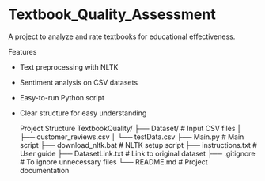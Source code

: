 # Textbook_Quality_Assessment
A project to analyze and rate textbooks for educational effectiveness.

Features
- Text preprocessing with NLTK
- Sentiment analysis on CSV datasets
- Easy-to-run Python script
- Clear structure for easy understanding

   Project Structure
TextbookQuality/
├── Dataset/ # Input CSV files
│ ├── customer_reviews.csv
│ └── testData.csv
├── Main.py # Main script
├── download_nltk.bat # NLTK setup script
├── instructions.txt # User guide
├── DatasetLink.txt # Link to original dataset
├── .gitignore # To ignore unnecessary files
└── README.md # Project documentation
